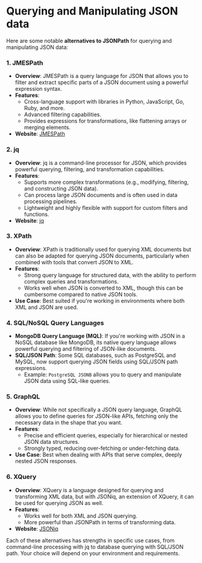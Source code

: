 # Querying and Manipulating JSON data

Here are some notable **alternatives to JSONPath** for querying and manipulating JSON data:

### 1. **JMESPath**

- **Overview**: JMESPath is a query language for JSON that allows you to filter and extract specific parts of a JSON document using a powerful expression syntax.
- **Features**:
    - Cross-language support with libraries in Python, JavaScript, Go, Ruby, and more.
    - Advanced filtering capabilities.
    - Provides expressions for transformations, like flattening arrays or merging elements.
- **Website**: [JMESPath](https://jmespath.org/)

### 2. **jq**

- **Overview**: jq is a command-line processor for JSON, which provides powerful querying, filtering, and transformation capabilities.
- **Features**:
    - Supports more complex transformations (e.g., modifying, filtering, and constructing JSON data).
    - Can process large JSON documents and is often used in data processing pipelines.
    - Lightweight and highly flexible with support for custom filters and functions.
- **Website**: [jq](https://stedolan.github.io/jq/)

### 3. **XPath**

- **Overview**: XPath is traditionally used for querying XML documents but can also be adapted for querying JSON documents, particularly when combined with tools that convert JSON to XML.
- **Features**:
    - Strong query language for structured data, with the ability to perform complex queries and transformations.
    - Works well when JSON is converted to XML, though this can be cumbersome compared to native JSON tools.
- **Use Case**: Best suited if you're working in environments where both XML and JSON are used.

### 4. **SQL/NoSQL Query Languages**

- **MongoDB Query Language (MQL)**: If you're working with JSON in a NoSQL database like MongoDB, its native query language allows powerful querying and filtering of JSON-like documents.
- **SQL/JSON Path**: Some SQL databases, such as PostgreSQL and MySQL, now support querying JSON fields using SQL/JSON path expressions.
    - Example: `PostgreSQL JSONB` allows you to query and manipulate JSON data using SQL-like queries.

### 5. **GraphQL**

- **Overview**: While not specifically a JSON query language, GraphQL allows you to define queries for JSON-like APIs, fetching only the necessary data in the shape that you want.
- **Features**:
    - Precise and efficient queries, especially for hierarchical or nested JSON data structures.
    - Strongly typed, reducing over-fetching or under-fetching data.
- **Use Case**: Best when dealing with APIs that serve complex, deeply nested JSON responses.

### 6. **XQuery**

- **Overview**: XQuery is a language designed for querying and transforming XML data, but with JSONiq, an extension of XQuery, it can be used for querying JSON as well.
- **Features**:
    - Works well for both XML and JSON querying.
    - More powerful than JSONPath in terms of transforming data.
- **Website**: [JSONiq](https://www.jsoniq.org/)

Each of these alternatives has strengths in specific use cases, from command-line processing with jq to database querying with SQL/JSON path. Your choice will depend on your environment and requirements.
